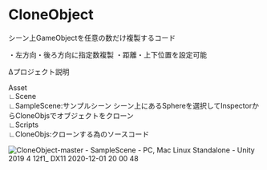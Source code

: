 # CloneObject

シーン上GameObjectを任意の数だけ複製するコード

・左方向・後ろ方向に指定数複製
・距離・上下位置を設定可能

Δプロジェクト説明

Asset  
 ∟Scene  
  ∟SampleScene:サンプルシーン シーン上にあるSphereを選択してInspectorからCloneObjsでオブジェクトをクローン  
 ∟Scripts  
  ∟CloneObjs:クローンする為のソースコード  
 
 
![CloneObject-master - SampleScene - PC, Mac   Linux Standalone - Unity 2019 4 12f1_ _DX11_ 2020-12-01 20 00 48](https://user-images.githubusercontent.com/20298043/100732612-4cf24900-3410-11eb-8124-996b5c1be6ba.png)
